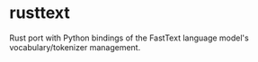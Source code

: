 # rusttext

Rust port with Python bindings of the FastText language model's vocabulary/tokenizer management.
